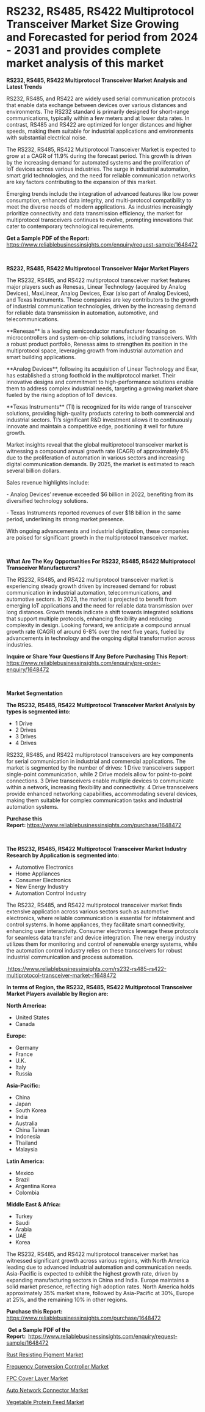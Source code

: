 <p><h1>RS232, RS485, RS422 Multiprotocol Transceiver Market Size Growing and Forecasted for period from 2024 - 2031 and provides complete market analysis of this market</h1></p><p><strong>RS232, RS485, RS422 Multiprotocol Transceiver Market Analysis and Latest Trends</strong></p>
<p><p>RS232, RS485, and RS422 are widely used serial communication protocols that enable data exchange between devices over various distances and environments. The RS232 standard is primarily designed for short-range communications, typically within a few meters and at lower data rates. In contrast, RS485 and RS422 are optimized for longer distances and higher speeds, making them suitable for industrial applications and environments with substantial electrical noise.</p><p>The RS232, RS485, RS422 Multiprotocol Transceiver Market is expected to grow at a CAGR of 11.9% during the forecast period. This growth is driven by the increasing demand for automated systems and the proliferation of IoT devices across various industries. The surge in industrial automation, smart grid technologies, and the need for reliable communication networks are key factors contributing to the expansion of this market. </p><p>Emerging trends include the integration of advanced features like low power consumption, enhanced data integrity, and multi-protocol compatibility to meet the diverse needs of modern applications. As industries increasingly prioritize connectivity and data transmission efficiency, the market for multiprotocol transceivers continues to evolve, prompting innovations that cater to contemporary technological requirements.</p></p>
<p><strong>Get a Sample PDF of the Report:&nbsp;</strong> <a href="https://www.reliablebusinessinsights.com/enquiry/request-sample/1648472?utm_campaign=39&utm_medium=2&utm_source=Github&utm_content=ia&utm_term=15102024&utm_id=rs232-rs485-rs422-multiprotocol-transceiver">https://www.reliablebusinessinsights.com/enquiry/request-sample/1648472</a></p>
<p>&nbsp;</p>
<p><strong>RS232, RS485, RS422 Multiprotocol Transceiver Major Market Players</strong></p>
<p><p>The RS232, RS485, and RS422 multiprotocol transceiver market features major players such as Renesas, Linear Technology (acquired by Analog Devices), MaxLinear, Analog Devices, Exar (also part of Analog Devices), and Texas Instruments. These companies are key contributors to the growth of industrial communication technologies, driven by the increasing demand for reliable data transmission in automation, automotive, and telecommunications.</p><p>**Renesas** is a leading semiconductor manufacturer focusing on microcontrollers and system-on-chip solutions, including transceivers. With a robust product portfolio, Renesas aims to strengthen its position in the multiprotocol space, leveraging growth from industrial automation and smart building applications.</p><p>**Analog Devices**, following its acquisition of Linear Technology and Exar, has established a strong foothold in the multiprotocol market. Their innovative designs and commitment to high-performance solutions enable them to address complex industrial needs, targeting a growing market share fueled by the rising adoption of IoT devices.</p><p>**Texas Instruments** (TI) is recognized for its wide range of transceiver solutions, providing high-quality products catering to both commercial and industrial sectors. TI’s significant R&D investment allows it to continuously innovate and maintain a competitive edge, positioning it well for future growth.</p><p>Market insights reveal that the global multiprotocol transceiver market is witnessing a compound annual growth rate (CAGR) of approximately 6% due to the proliferation of automation in various sectors and increasing digital communication demands. By 2025, the market is estimated to reach several billion dollars.</p><p>Sales revenue highlights include:</p><p>- Analog Devices’ revenue exceeded $6 billion in 2022, benefiting from its diversified technology solutions.</p><p>- Texas Instruments reported revenues of over $18 billion in the same period, underlining its strong market presence.</p><p>With ongoing advancements and industrial digitization, these companies are poised for significant growth in the multiprotocol transceiver market.</p></p>
<p>&nbsp;</p>
<p><strong>What Are The Key Opportunities For RS232, RS485, RS422 Multiprotocol Transceiver Manufacturers?</strong></p>
<p><p>The RS232, RS485, and RS422 multiprotocol transceiver market is experiencing steady growth driven by increased demand for robust communication in industrial automation, telecommunications, and automotive sectors. In 2023, the market is projected to benefit from emerging IoT applications and the need for reliable data transmission over long distances. Growth trends indicate a shift towards integrated solutions that support multiple protocols, enhancing flexibility and reducing complexity in design. Looking forward, we anticipate a compound annual growth rate (CAGR) of around 6-8% over the next five years, fueled by advancements in technology and the ongoing digital transformation across industries.</p></p>
<p><strong>Inquire or Share Your Questions If Any Before Purchasing This Report:</strong> <a href="https://www.reliablebusinessinsights.com/enquiry/pre-order-enquiry/1648472?utm_campaign=39&utm_medium=2&utm_source=Github&utm_content=ia&utm_term=15102024&utm_id=rs232-rs485-rs422-multiprotocol-transceiver">https://www.reliablebusinessinsights.com/enquiry/pre-order-enquiry/1648472</a></p>
<p>&nbsp;</p>
<p><strong>Market Segmentation</strong></p>
<p><strong>The RS232, RS485, RS422 Multiprotocol Transceiver Market Analysis by types is segmented into:</strong></p>
<p><ul><li>1 Drive</li><li>2 Drives</li><li>3 Drives</li><li>4 Drives</li></ul></p>
<p><p>RS232, RS485, and RS422 multiprotocol transceivers are key components for serial communication in industrial and commercial applications. The market is segmented by the number of drives: 1 Drive transceivers support single-point communication, while 2 Drive models allow for point-to-point connections. 3 Drive transceivers enable multiple devices to communicate within a network, increasing flexibility and connectivity. 4 Drive transceivers provide enhanced networking capabilities, accommodating several devices, making them suitable for complex communication tasks and industrial automation systems.</p></p>
<p><strong>Purchase this Report:&nbsp;</strong><a href="https://www.reliablebusinessinsights.com/purchase/1648472?utm_campaign=39&utm_medium=2&utm_source=Github&utm_content=ia&utm_term=15102024&utm_id=rs232-rs485-rs422-multiprotocol-transceiver">https://www.reliablebusinessinsights.com/purchase/1648472</a></p>
<p>&nbsp;</p>
<p><strong>The RS232, RS485, RS422 Multiprotocol Transceiver Market Industry Research by Application is segmented into:</strong></p>
<p><ul><li>Automotive Electronics</li><li>Home Appliances</li><li>Consumer Electronics</li><li>New Energy Industry</li><li>Automation Control Industry</li></ul></p>
<p><p>The RS232, RS485, and RS422 multiprotocol transceiver market finds extensive application across various sectors such as automotive electronics, where reliable communication is essential for infotainment and control systems. In home appliances, they facilitate smart connectivity, enhancing user interactivity. Consumer electronics leverage these protocols for seamless data transfer and device integration. The new energy industry utilizes them for monitoring and control of renewable energy systems, while the automation control industry relies on these transceivers for robust industrial communication and process automation.</p></p>
<p><a href="https://www.reliablebusinessinsights.com/rs232-rs485-rs422-multiprotocol-transceiver-market-r1648472?utm_campaign=39&utm_medium=2&utm_source=Github&utm_content=ia&utm_term=15102024&utm_id=rs232-rs485-rs422-multiprotocol-transceiver">&nbsp;https://www.reliablebusinessinsights.com/rs232-rs485-rs422-multiprotocol-transceiver-market-r1648472</a></p>
<p><strong>In terms of Region, the RS232, RS485, RS422 Multiprotocol Transceiver Market Players available by Region are:</strong></p>
<p>
    <p> <strong> North America: </strong>
        <ul>
            <li>United States</li>
            <li>Canada</li>
        </ul>
        </p> 
    <p> <strong> Europe: </strong>
        <ul>
            <li>Germany</li>
            <li>France</li>
            <li>U.K.</li>
            <li>Italy</li>
            <li>Russia</li>
        </ul>
        </p> 
    <p> <strong> Asia-Pacific: </strong>
        <ul>
            <li>China</li>
            <li>Japan</li>
            <li>South Korea</li>
            <li>India</li>
            <li>Australia</li>
            <li>China Taiwan</li>
            <li>Indonesia</li>
            <li>Thailand</li>
            <li>Malaysia</li>
        </ul>
        </p> 
    <p> <strong> Latin America: </strong>
        <ul>
            <li>Mexico</li>
            <li>Brazil</li>
            <li>Argentina Korea</li>
            <li>Colombia</li>
        </ul>
        </p> 
    <p> <strong> Middle East & Africa: </strong>
        <ul>
            <li>Turkey</li>
            <li>Saudi</li>
            <li>Arabia</li>
            <li>UAE</li>
            <li>Korea</li>
        </ul>
    </p>
    </p>
<p><p>The RS232, RS485, and RS422 multiprotocol transceiver market has witnessed significant growth across various regions, with North America leading due to advanced industrial automation and communication needs. Asia-Pacific is expected to exhibit the highest growth rate, driven by expanding manufacturing sectors in China and India. Europe maintains a solid market presence, reflecting high adoption rates. North America holds approximately 35% market share, followed by Asia-Pacific at 30%, Europe at 25%, and the remaining 10% in other regions.</p></p>
<p><strong>Purchase this Report: </strong><a href="https://www.reliablebusinessinsights.com/purchase/1648472?utm_campaign=39&utm_medium=2&utm_source=Github&utm_content=ia&utm_term=15102024&utm_id=rs232-rs485-rs422-multiprotocol-transceiver">https://www.reliablebusinessinsights.com/purchase/1648472</a></p>
<p>&nbsp;<strong>Get a Sample PDF of the Report:&nbsp;&nbsp;</strong><a href="https://www.reliablebusinessinsights.com/enquiry/request-sample/1648472?utm_campaign=39&utm_medium=2&utm_source=Github&utm_content=ia&utm_term=15102024&utm_id=rs232-rs485-rs422-multiprotocol-transceiver">https://www.reliablebusinessinsights.com/enquiry/request-sample/1648472</a></p>
<p><strong></strong></p>
<p><p><a href="https://www.linkedin.com/pulse/rust-resisting-pigment-market-evolution-future-outlook-forecasting-hzayc?trk=public_post_embed_feed-article-content&utm_campaign=39&utm_medium=2&utm_source=Github&utm_content=ia&utm_term=15102024&utm_id=rs232-rs485-rs422-multiprotocol-transceiver">Rust Resisting Pigment Market</a></p><p><a href="https://github.com/delorasywf/Market-Research-Report-List-1/blob/main/frequency-conversion-controller-market.md?utm_campaign=39&utm_medium=2&utm_source=Github&utm_content=ia&utm_term=15102024&utm_id=rs232-rs485-rs422-multiprotocol-transceiver">Frequency Conversion Controller Market</a></p><p><a href="https://www.linkedin.com/pulse/regional-adaptations-global-fpc-cover-layer-market-trends-overview-r6vbc?trk=public_post_embed_feed-article-content&utm_campaign=39&utm_medium=2&utm_source=Github&utm_content=ia&utm_term=15102024&utm_id=rs232-rs485-rs422-multiprotocol-transceiver">FPC Cover Layer Market</a></p><p><a href="https://github.com/mac1evjen/Market-Research-Report-List-1/blob/main/auto-network-connector-market.md?utm_campaign=39&utm_medium=2&utm_source=Github&utm_content=ia&utm_term=15102024&utm_id=rs232-rs485-rs422-multiprotocol-transceiver">Auto Network Connector Market</a></p><p><a href="https://www.linkedin.com/pulse/strategic-insights-global-vegetable-protein-feed-market-vkz0e?utm_campaign=39&utm_medium=2&utm_source=Github&utm_content=ia&utm_term=15102024&utm_id=rs232-rs485-rs422-multiprotocol-transceiver">Vegetable Protein Feed Market</a></p></p>